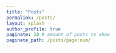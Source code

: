 ```yaml
---
title: "Posts"
permalink: /posts/
layout: splash
author_profile: true
paginate: 10 # amount of posts to show
paginate_path: /posts/page:num/
---
```

